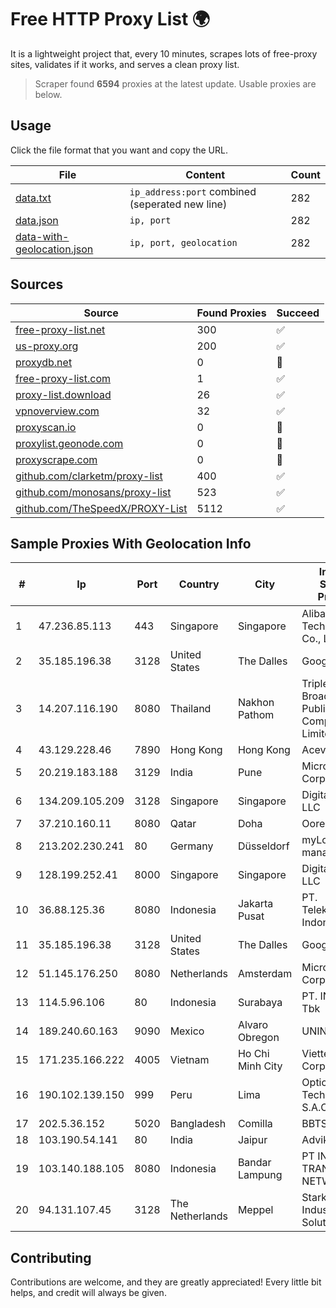
# Free HTTP Proxy List 🌍

It is a lightweight project that, every 10 minutes, scrapes lots of free-proxy sites, validates if it works, and serves a clean proxy list.


> Scraper found **6594** proxies at the latest update. Usable proxies are below.

## Usage

Click the file format that you want and copy the URL.


|File|Content|Count|
|----|-------|-----|
|[data.txt](https://raw.githubusercontent.com/themiralay/Proxy-List-World/master/data.txt)|`ip_address:port` combined (seperated new line)|282|
|[data.json](https://raw.githubusercontent.com/themiralay/Proxy-List-World/master/data.json)|`ip, port`|282|
|[data-with-geolocation.json](https://raw.githubusercontent.com/themiralay/Proxy-List-World/master/data-with-geolocation.json)|`ip, port, geolocation`|282|

## Sources

|Source|Found Proxies|Succeed|
|------|-------------|-------|
|[free-proxy-list.net](https://free-proxy-list.net)|300|✅|
|[us-proxy.org](https://www.us-proxy.org)|200|✅|
|[proxydb.net](http://proxydb.net)|0|🚫|
|[free-proxy-list.com](https://free-proxy-list.com/?page=&port=&type%5B%5D=http&type%5B%5D=https&up_time=0&search=Search)|1|✅|
|[proxy-list.download](https://www.proxy-list.download/HTTP)|26|✅|
|[vpnoverview.com](https://vpnoverview.com/privacy/anonymous-browsing/free-proxy-servers)|32|✅|
|[proxyscan.io](https://www.proxyscan.io)|0|🚫|
|[proxylist.geonode.com](https://proxylist.geonode.com/api/proxy-list?limit=300&page=1&sort_by=lastChecked&sort_type=desc&protocols=http,https)|0|🚫|
|[proxyscrape.com](https://api.proxyscrape.com/v2/?request=displayproxies&protocol=http&timeout=10000&country=all&ssl=all&anonymity=all)|0|🚫|
|[github.com/clarketm/proxy-list](https://raw.githubusercontent.com/clarketm/proxy-list/master/proxy-list-raw.txt)|400|✅|
|[github.com/monosans/proxy-list](https://raw.githubusercontent.com/monosans/proxy-list/main/proxies/http.txt)|523|✅|
|[github.com/TheSpeedX/PROXY-List](https://raw.githubusercontent.com/TheSpeedX/PROXY-List/master/http.txt)|5112|✅|


## Sample Proxies With Geolocation Info

|#|Ip|Port|Country|City|Internet Service Provider|
|-|--|----|-------|----|-------------------------|
|1|47.236.85.113|443|Singapore|Singapore|Alibaba (US) Technology Co., Ltd.|
|2|35.185.196.38|3128|United States|The Dalles|Google LLC|
|3|14.207.116.190|8080|Thailand|Nakhon Pathom|Triple T Broadband Public Company Limited|
|4|43.129.228.46|7890|Hong Kong|Hong Kong|Aceville Pte.ltd|
|5|20.219.183.188|3129|India|Pune|Microsoft Corporation|
|6|134.209.105.209|3128|Singapore|Singapore|DigitalOcean, LLC|
|7|37.210.160.11|8080|Qatar|Doha|Ooredoo-MBB|
|8|213.202.230.241|80|Germany|Düsseldorf|myLoc managed IT AG|
|9|128.199.252.41|8000|Singapore|Singapore|DigitalOcean, LLC|
|10|36.88.125.36|8080|Indonesia|Jakarta Pusat|PT. Telekomunikasi Indonesia|
|11|35.185.196.38|3128|United States|The Dalles|Google LLC|
|12|51.145.176.250|8080|Netherlands|Amsterdam|Microsoft Corporation|
|13|114.5.96.106|80|Indonesia|Surabaya|PT. INDOSAT Tbk|
|14|189.240.60.163|9090|Mexico|Alvaro Obregon|UNINET|
|15|171.235.166.222|4005|Vietnam|Ho Chi Minh City|Viettel Corporation|
|16|190.102.139.150|999|Peru|Lima|Optical Technologies S.A.C.|
|17|202.5.36.152|5020|Bangladesh|Comilla|BBTS-NEW|
|18|103.190.54.141|80|India|Jaipur|Advika Web|
|19|103.140.188.105|8080|Indonesia|Bandar Lampung|PT INDONESIA TRANS NETWORK|
|20|94.131.107.45|3128|The Netherlands|Meppel|Stark Industries Solutions LTD|



## Contributing

Contributions are welcome, and they are greatly appreciated! Every
little bit helps, and credit will always be given.

